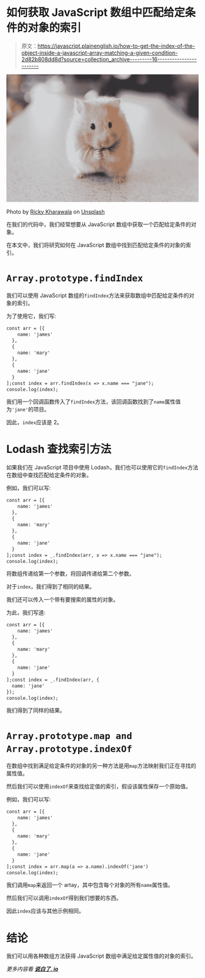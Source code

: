 # 如何获取 JavaScript 数组中匹配给定条件的对象的索引

> 原文：<https://javascript.plainenglish.io/how-to-get-the-index-of-the-object-inside-a-javascript-array-matching-a-given-condition-2d82b808dd8d?source=collection_archive---------16----------------------->

![](img/fdd78ec30d0854d26ba5edfcea99e983.png)

Photo by [Ricky Kharawala](https://unsplash.com/@sweetmangostudios?utm_source=medium&utm_medium=referral) on [Unsplash](https://unsplash.com?utm_source=medium&utm_medium=referral)

在我们的代码中，我们经常想要从 JavaScript 数组中获取一个匹配给定条件的对象。

在本文中，我们将研究如何在 JavaScript 数组中找到匹配给定条件的对象的索引。

# `Array.prototype.findIndex`

我们可以使用 JavaScript 数组的`findIndex`方法来获取数组中匹配给定条件的对象的索引。

为了使用它，我们写:

```
const arr = [{
    name: 'james'
  },
  {
    name: 'mary'
  },
  {
    name: 'jane'
  }
];const index = arr.findIndex(x => x.name === "jane");
console.log(index);
```

我们用一个回调函数传入了`findIndex`方法，该回调函数找到了`name`属性值为`'jane'`的项目。

因此，`index`应该是 2。

# Lodash 查找索引方法

如果我们在 JavaScript 项目中使用 Lodash，我们也可以使用它的`findIndex`方法在数组中查找匹配给定条件的对象。

例如，我们可以写:

```
const arr = [{
    name: 'james'
  },
  {
    name: 'mary'
  },
  {
    name: 'jane'
  }
];const index = _.findIndex(arr, x => x.name === "jane");
console.log(index);
```

将数组传递给第一个参数，将回调传递给第二个参数。

对于`index`，我们得到了相同的结果。

我们还可以传入一个带有要搜索的属性的对象。

为此，我们写道:

```
const arr = [{
    name: 'james'
  },
  {
    name: 'mary'
  },
  {
    name: 'jane'
  }
];const index = _.findIndex(arr, {
  name: 'jane'
});
console.log(index);
```

我们得到了同样的结果。

# `Array.prototype.map and Array.prototype.indexOf`

在数组中找到满足给定条件的对象的另一种方法是用`map`方法映射我们正在寻找的属性值。

然后我们可以使用`indexOf`来查找给定值的索引，假设该属性保存一个原始值。

例如，我们可以写:

```
const arr = [{
    name: 'james'
  },
  {
    name: 'mary'
  },
  {
    name: 'jane'
  }
];const index = arr.map(a => a.name).indexOf('jane')
console.log(index);
```

我们调用`map`来返回一个 artay，其中包含每个对象的所有`name`属性值。

然后我们可以调用`indexOf`得到我们想要的东西。

因此`index`应该与其他示例相同。

# 结论

我们可以用各种数组方法获得 JavaScript 数组中满足给定属性值的对象的索引。

*更多内容看* [***说白了. io***](http://plainenglish.io)